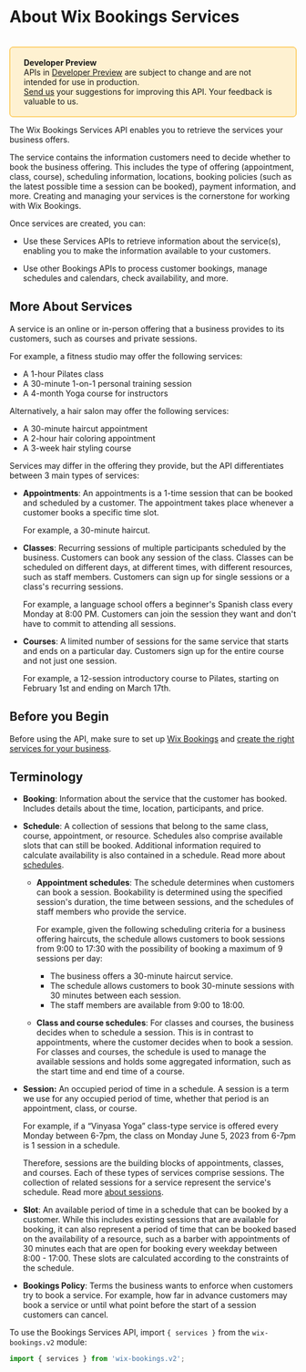 # About Wix Bookings Services

<br/>
<div style="background-color: #FEF1D1; padding: 18px 24px; border-radius: 6px; border: 1px solid #FDB10C; box-sizing: border-box; display: inline-block">
    <b>Developer Preview</b>
    <br/>
    <span>APIs in <a href="https://www.wix.com/velo/reference/api-overview/developer-preview">Developer Preview</a> are subject to change and are not intended for use in production.<br/><a href="mailto:velo-preview-feedback@wix.com">Send us</a> your suggestions for improving this API. Your feedback is valuable to us.</span>
</div>
<br/>

The Wix Bookings Services API enables you to retrieve the services your business offers.

The service contains the information customers need to decide whether to book the business offering. This includes the type of offering (appointment, class, course), scheduling information, locations, booking policies (such as the latest possible time a session can be booked), payment information, and more. Creating and managing your services is the cornerstone for working with Wix Bookings.

Once services are created, you can: 

- Use these Services APIs to retrieve information about the service(s), enabling you to make the information available to your customers.

- Use other Bookings APIs to process customer bookings, manage schedules and calendars, check availability, and more.

## More About Services

A service is an online or in-person offering that a business provides to its customers, such as courses and private sessions. 

For example, a fitness studio may offer the following services: 
- A 1-hour Pilates class
- A 30-minute 1-on-1 personal training session
- A 4-month Yoga course for instructors

Alternatively, a hair salon may offer the following services: 
- A 30-minute haircut appointment
- A 2-hour hair coloring appointment
- A 3-week hair styling course
    
Services may differ in the offering they provide, but the API differentiates between 3 main types of services:

- **Appointments**: An appointments is a 1-time session that can be booked and scheduled by a customer. The appointment takes place whenever a customer books a specific time slot. 

    For example, a 30-minute haircut.

- **Classes**: Recurring sessions of multiple participants scheduled by the business. Customers can book any session of the class. Classes can be scheduled on different days, at different times, with different resources, such as staff members. Customers can sign up for single sessions or a class's recurring sessions. 
            
    For example, a language school offers a beginner's Spanish class every Monday at 8:00 PM. Customers can join the session they want and don't have to commit to attending all sessions.

- **Courses**: A limited number of sessions for the same service that starts and ends on a particular day. Customers sign up for the entire course and not just one session. 

    For example, a 12-session introductory course to Pilates, starting on February 1st and ending on March 17th.



## Before you Begin

Before using the API, make sure to set up [Wix Bookings](https://support.wix.com/en/article/wix-bookings-about-wix-bookings) and [create the right services for your business](https://support.wix.com/en/article/creating-the-right-booking-service-for-your-business). 

## Terminology

- **Booking**: Information about the service that the customer has booked. Includes details about the time, location, participants, and price.

- **Schedule**: A collection of sessions that belong to the same class, course, appointment, or resource. Schedules also comprise available slots that can still be booked. Additional information required to calculate availability is also contained in a schedule. Read more about [schedules](https://dev.wix.com/api/rest/wix-bookings/schedules-and-sessions/introduction#wix-bookings_schedules-and-sessions_introduction_terminology).

    - **Appointment schedules**: The schedule determines when customers can book a session. Bookability is determined using the specified session's duration, the time between sessions, and the schedules of staff members who provide the service. 
    
        For example, given the following scheduling criteria for a business offering haircuts, the schedule allows customers to book sessions from 9:00 to 17:30 with the possibility of booking a maximum of 9 sessions per day: 
    
        - The business offers a 30-minute haircut service.
        - The schedule allows customers to book 30-minute sessions with 30 minutes between each session. 
        - The staff members are available from 9:00 to 18:00.
    
    
    - **Class and course schedules**: For classes and courses, the business decides when to schedule a session. This is in contrast to appointments, where the customer decides when to book a session. For classes and courses, the schedule is used to manage the available sessions and holds some aggregated information, such as the start time and end time of a course.
    
    
- **Session:** An occupied period of time in a schedule. A session is a term we use for any occupied period of time, whether that period is an appointment, class, or course. 

    For example, if a “Vinyasa Yoga” class-type service is offered every Monday between 6-7pm, the class on Monday June 5, 2023 from 6-7pm is 1 session in a schedule. 
    
    Therefore, sessions are the building blocks of appointments, classes, and courses. Each of these types of services comprise sessions. The collection of related sessions for a service represent the service's schedule. Read more [about sessions](https://dev.wix.com/api/rest/wix-bookings/schedules-and-sessions/introduction#wix-bookings_schedules-and-sessions_introduction_terminology).

- **Slot**: An available period of time in a schedule that can be booked by a customer. While this includes existing sessions that are available for booking, it can also represent a period of time that can be booked based on the availability of a resource, such as a barber with appointments of 30 minutes each that are open for booking every weekday between 8:00 - 17:00. These slots are calculated according to the constraints of the schedule.

- **Bookings Policy**: Terms the business wants to enforce when customers try to book a service. For example, how far in advance customers may book a service or until what point before the start of a session customers can cancel.


To use the Bookings Services API, import `{ services }` from the `wix-bookings.v2` module:

```javascript
import { services } from 'wix-bookings.v2';
```